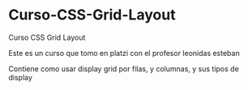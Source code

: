 # Curso-CSS-Grid-Layout
Curso CSS Grid Layout

Este es un curso que tomo en platzi con el profesor leonidas esteban

Contiene como usar display grid por filas, y columnas, y sus tipos de display
